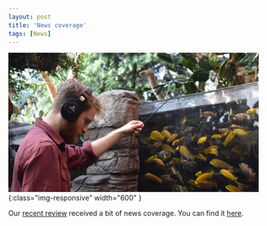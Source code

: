 ```yaml
---
layout: post
title: 'News coverage'
tags: [News]
---
```

![diapo](/assets/img/jack.jpg){:class="img-responsive" width="600" }

Our [recent review](/assets/img/Greenhalgh_et_al_2020_The_role_of_freshwater_bioacoustics_in_ecological.pdf) received a bit of news coverage. You can find it [here](https://www.advancedsciencenews.com/ecoacoustics-a-new-way-to-survey-freshwater-ecosystems/).
